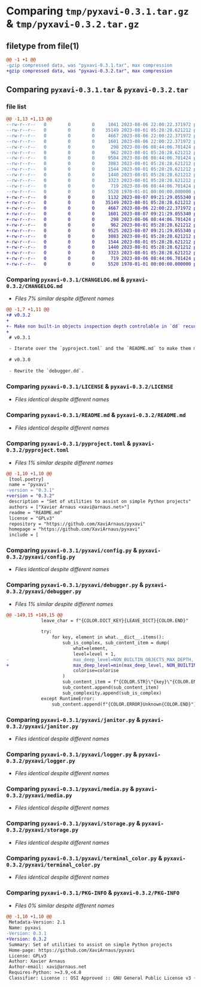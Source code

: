 # Comparing `tmp/pyxavi-0.3.1.tar.gz` & `tmp/pyxavi-0.3.2.tar.gz`

## filetype from file(1)

```diff
@@ -1 +1 @@
-gzip compressed data, was "pyxavi-0.3.1.tar", max compression
+gzip compressed data, was "pyxavi-0.3.2.tar", max compression
```

## Comparing `pyxavi-0.3.1.tar` & `pyxavi-0.3.2.tar`

### file list

```diff
@@ -1,13 +1,13 @@
--rw-r--r--   0        0        0     1041 2023-08-06 22:00:22.371972 pyxavi-0.3.1/CHANGELOG.md
--rw-r--r--   0        0        0    35149 2023-08-01 05:28:28.621212 pyxavi-0.3.1/LICENSE
--rw-r--r--   0        0        0     4667 2023-08-06 22:00:22.371972 pyxavi-0.3.1/README.md
--rw-r--r--   0        0        0     1601 2023-08-06 22:00:22.371972 pyxavi-0.3.1/pyproject.toml
--rw-r--r--   0        0        0      298 2023-08-06 08:44:06.701424 pyxavi-0.3.1/pyxavi/__init__
--rw-r--r--   0        0        0      962 2023-08-01 05:28:28.621212 pyxavi-0.3.1/pyxavi/config.py
--rw-r--r--   0        0        0     9504 2023-08-06 08:44:06.701424 pyxavi-0.3.1/pyxavi/debugger.py
--rw-r--r--   0        0        0     3083 2023-08-01 05:28:28.621212 pyxavi-0.3.1/pyxavi/janitor.py
--rw-r--r--   0        0        0     1544 2023-08-01 05:28:28.621212 pyxavi-0.3.1/pyxavi/logger.py
--rw-r--r--   0        0        0     1440 2023-08-01 05:28:28.621212 pyxavi-0.3.1/pyxavi/media.py
--rw-r--r--   0        0        0     3323 2023-08-01 05:28:28.621212 pyxavi-0.3.1/pyxavi/storage.py
--rw-r--r--   0        0        0      719 2023-08-06 08:44:06.701424 pyxavi-0.3.1/pyxavi/terminal_color.py
--rw-r--r--   0        0        0     5520 1970-01-01 00:00:00.000000 pyxavi-0.3.1/PKG-INFO
+-rw-r--r--   0        0        0     1132 2023-08-07 09:21:29.055340 pyxavi-0.3.2/CHANGELOG.md
+-rw-r--r--   0        0        0    35149 2023-08-01 05:28:28.621212 pyxavi-0.3.2/LICENSE
+-rw-r--r--   0        0        0     4667 2023-08-06 22:00:22.371972 pyxavi-0.3.2/README.md
+-rw-r--r--   0        0        0     1601 2023-08-07 09:21:29.055340 pyxavi-0.3.2/pyproject.toml
+-rw-r--r--   0        0        0      298 2023-08-06 08:44:06.701424 pyxavi-0.3.2/pyxavi/__init__
+-rw-r--r--   0        0        0      962 2023-08-01 05:28:28.621212 pyxavi-0.3.2/pyxavi/config.py
+-rw-r--r--   0        0        0     9525 2023-08-07 09:21:29.055340 pyxavi-0.3.2/pyxavi/debugger.py
+-rw-r--r--   0        0        0     3083 2023-08-01 05:28:28.621212 pyxavi-0.3.2/pyxavi/janitor.py
+-rw-r--r--   0        0        0     1544 2023-08-01 05:28:28.621212 pyxavi-0.3.2/pyxavi/logger.py
+-rw-r--r--   0        0        0     1440 2023-08-01 05:28:28.621212 pyxavi-0.3.2/pyxavi/media.py
+-rw-r--r--   0        0        0     3323 2023-08-01 05:28:28.621212 pyxavi-0.3.2/pyxavi/storage.py
+-rw-r--r--   0        0        0      719 2023-08-06 08:44:06.701424 pyxavi-0.3.2/pyxavi/terminal_color.py
+-rw-r--r--   0        0        0     5520 1970-01-01 00:00:00.000000 pyxavi-0.3.2/PKG-INFO
```

### Comparing `pyxavi-0.3.1/CHANGELOG.md` & `pyxavi-0.3.2/CHANGELOG.md`

 * *Files 7% similar despite different names*

```diff
@@ -1,7 +1,11 @@
+# v0.3.2
+
+- Make non built-in objects inspection depth controlable in `dd` recurdive call
+
 # v0.3.1
 
 - Iterate over the `pyproject.toml` and the `README.md` to make them more appealing in pypi.org
 
 # v0.3.0
 
 - Rewrite the `debugger.dd`.
```

### Comparing `pyxavi-0.3.1/LICENSE` & `pyxavi-0.3.2/LICENSE`

 * *Files identical despite different names*

### Comparing `pyxavi-0.3.1/README.md` & `pyxavi-0.3.2/README.md`

 * *Files identical despite different names*

### Comparing `pyxavi-0.3.1/pyproject.toml` & `pyxavi-0.3.2/pyproject.toml`

 * *Files 1% similar despite different names*

```diff
@@ -1,10 +1,10 @@
 [tool.poetry]
 name = "pyxavi"
-version = "0.3.1"
+version = "0.3.2"
 description = "Set of utilities to assist on simple Python projects"
 authors = ["Xavier Arnaus <xavi@arnaus.net>"]
 readme = "README.md"
 license = "GPLv3"
 repository = "https://github.com/XaviArnaus/pyxavi"
 homepage = "https://github.com/XaviArnaus/pyxavi"
 include = [
```

### Comparing `pyxavi-0.3.1/pyxavi/config.py` & `pyxavi-0.3.2/pyxavi/config.py`

 * *Files identical despite different names*

### Comparing `pyxavi-0.3.1/pyxavi/debugger.py` & `pyxavi-0.3.2/pyxavi/debugger.py`

 * *Files 1% similar despite different names*

```diff
@@ -149,15 +149,15 @@
             leave_char = f"{COLOR.DICT_KEY}{LEAVE_DICT}{COLOR.END}"
 
             try:
                 for key, element in what.__dict__.items():
                     sub_is_complex, sub_content_item = dump(
                         what=element,
                         level=level + 1,
-                        max_deep_level=NON_BUILTIN_OBJECTS_MAX_DEPTH,
+                        max_deep_level=min(max_deep_level, NON_BUILTIN_OBJECTS_MAX_DEPTH),
                         colorise=colorise
                     )
                     sub_content_item = f"{COLOR.STR}\"{key}\"{COLOR.END}: {sub_content_item}"
                     sub_content.append(sub_content_item)
                     sub_complexity.append(sub_is_complex)
             except RuntimeError:
                 sub_content.append(f"{COLOR.ERROR}Unknown{COLOR.END}")
```

### Comparing `pyxavi-0.3.1/pyxavi/janitor.py` & `pyxavi-0.3.2/pyxavi/janitor.py`

 * *Files identical despite different names*

### Comparing `pyxavi-0.3.1/pyxavi/logger.py` & `pyxavi-0.3.2/pyxavi/logger.py`

 * *Files identical despite different names*

### Comparing `pyxavi-0.3.1/pyxavi/media.py` & `pyxavi-0.3.2/pyxavi/media.py`

 * *Files identical despite different names*

### Comparing `pyxavi-0.3.1/pyxavi/storage.py` & `pyxavi-0.3.2/pyxavi/storage.py`

 * *Files identical despite different names*

### Comparing `pyxavi-0.3.1/pyxavi/terminal_color.py` & `pyxavi-0.3.2/pyxavi/terminal_color.py`

 * *Files identical despite different names*

### Comparing `pyxavi-0.3.1/PKG-INFO` & `pyxavi-0.3.2/PKG-INFO`

 * *Files 0% similar despite different names*

```diff
@@ -1,10 +1,10 @@
 Metadata-Version: 2.1
 Name: pyxavi
-Version: 0.3.1
+Version: 0.3.2
 Summary: Set of utilities to assist on simple Python projects
 Home-page: https://github.com/XaviArnaus/pyxavi
 License: GPLv3
 Author: Xavier Arnaus
 Author-email: xavi@arnaus.net
 Requires-Python: >=3.9,<4.0
 Classifier: License :: OSI Approved :: GNU General Public License v3 (GPLv3)
```

